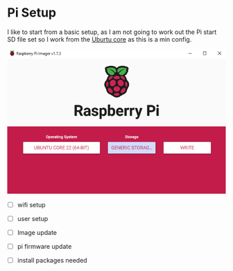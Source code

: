 # Pi Setup

I like to start from a basic setup, as I am not going to work out the Pi start SD file set so I work from the [Uburtu core](https://ubuntu.com/download/raspberry-pi-core) as this is a min config.


 ![imager snapshot](images/imager.png)

 - [ ] wifi setup
 - [ ] user setup
 - [ ] Image update
 - [ ] pi firmware update
 - [ ] install packages needed



